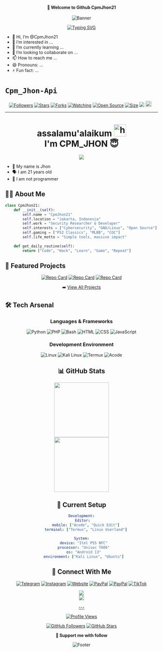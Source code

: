<div align="center">
  
  #### 👋 Welcome to Github CpmJhon21
  
  ![Banner](https://capsule-render.vercel.app/api?type=waving&color=gradient&height=200&section=header&text=Cpm%20Jhon21&fontSize=80&fontAlign=60&animation=fadeIn)

  [![Typing SVG](https://readme-typing-svg.herokuapp.com?font=Fira+Code&pause=1000&color=2EF7A1&center=true&vCenter=true&random=false&width=500&lines=Security+Researcher;Linux+Enthusiast;Full+Stack+Developer;Open+Source+Contributor;Prompt+Engineer)](https://git.io/typing-svg)
</div>

- 👋 Hi, I’m @CpmJhon21
- 👀 I’m interested in ...
- 🌱 I’m currently learning ...
- 💞️ I’m looking to collaborate on ...
- 📫 How to reach me ...
- 😄 Pronouns: ...
- ⚡ Fun fact: ...

# ```Cpm_Jhon-Api```
<p align="center">
<a href="https://github.com/zeeoneofc/followers"><img title="Followers" src="https://img.shields.io/github/followers/zeeoneofc?color=red&style=flat-square"></a>
<a href="https://github.com/zeeoneofc/api-zeeoneofc/stargazers/"><img title="Stars" src="https://img.shields.io/github/stars/zeeoneofc/api-zeeoneofc?color=blue&style=flat-square"></a>
<a href="https://github.com/zeeoneofc/api-zeeoneofc/network/members"><img title="Forks" src="https://img.shields.io/github/forks/zeeoneofc/api-zeeoneofc?color=red&style=flat-square"></a>
<a href="https://github.com/zeeoneofc/api-zeeoneofc/watchers"><img title="Watching" src="https://img.shields.io/github/watchers/zeeoneofc/api-zeeoneofc?label=Watchers&color=blue&style=flat-square"></a>
<a href="https://github.com/zeeoneofc/Rest-api-alphabot"><img title="Open Source" src="https://badges.frapsoft.com/os/v2/open-source.svg?v=103"></a>
<a href="https://github.com/zeeoneofc/Rest-api-alphabot/"><img title="Size" src="https://img.shields.io/github/repo-size/zeeoneofc/Rest-api-alphabot?style=flat-square&color=green"></a>
<a href="https://hits.seeyoufarm.com"><img src="https://hits.seeyoufarm.com/api/count/incr/badge.svg?url=https%3A%2F%2Fgithub.com%2Fzeeoneofc%2FRest-api-alphabot&count_bg=%2379C83D&title_bg=%23555555&icon=probot.svg&icon_color=%2300FF6D&title=hits&edge_flat=false"/></a>
<a href="https://github.com/zeeoneofc/Rest-api-alphabot/graphs/commit-activity"><img height="20" src="https://img.shields.io/badge/Maintained%3F-yes-green.svg"></a>&nbsp;&nbsp;
</p>
<p align='center'>
    </p>

-------
<h1 align="center">assalamu'alaikum <img src="https://user-images.githubusercontent.com/1303154/88677602-1635ba80-d120-11ea-84d8-d263ba5fc3c0.gif" width="40px" alt="hi"><br>I'm CPM_JHON 😇 </h1>
<p align="center">
  <img src="https://telegra.ph/file/0ba4fbd1ecd56fbed73b4.jpg" /></>
</p>

- 👼 My name is Jhon 
- 🗣️ I am 21 years old 
- 🔭 I am not programmer

## 🧑‍💻 About Me
```python
class CpmJhon21:
    def __init__(self):
        self.name = "CpmJhon21"
        self.location = "Jakarta, Indonesia"
        self.work = "Security Researcher & Developer"
        self.interests = ["Cybersecurity", "GNU/Linux", "Open Source"]
        self.gaming = ["PS2 Classics", "MLBB", "COC"]
        self.life_motto = "Simple tools, massive impact"
    
    def get_daily_routine(self):
        return ["Code", "Hack", "Learn", "Game", "Repeat"] 
```

## 🌟 Featured Projects

<div align="center">

[![Repo Card](https://github-readme-stats.vercel.app/api/pin/?username=CpmJhon21&repo=Website-jhon-main&theme=radical)](https://github.com/CpmJhon21/Website-jhon-main)
[![Repo Card](https://github-readme-stats.vercel.app/api/pin/?username=CpmJhon21&repo=CpmJhon-main&theme=radical)](https://github.com/CpmJhon21/CpmJhon-main)
[![Repo Card](https://github-readme-stats.vercel.app/api/pin/?username=CpmJhon21&repo=short-link&theme=radical)](https://github.com/CpmJhon21/short-link)

➡️ [View All Projects](https://github.com/CpmJhon21?tab=repositories)

</div>

## 🛠️ Tech Arsenal

<div align="center">

### Languages & Frameworks
![Python](https://img.shields.io/badge/Python-3776AB?style=for-the-badge&logo=python&logoColor=white)
![PHP](https://img.shields.io/badge/PHP-777BB4?style=for-the-badge&logo=php&logoColor=white)
![Bash](https://img.shields.io/badge/Bash-4EAA25?style=for-the-badge&logo=gnu-bash&logoColor=white)
![HTML](https://img.shields.io/badge/HTML-E34F26?style=for-the-badge&logo=html5&logoColor=white)
![CSS](https://img.shields.io/badge/CSS-1572B6?style=for-the-badge&logo=css3&logoColor=white)
![JavaScript](https://img.shields.io/badge/JavaScript-F7DF1E?style=for-the-badge&logo=javascript&logoColor=black)

### Development Environment
![Linux](https://img.shields.io/badge/Linux-FCC624?style=for-the-badge&logo=linux&logoColor=black)
![Kali Linux](https://img.shields.io/badge/Kali_Linux-557C94?style=for-the-badge&logo=kali-linux&logoColor=white)
![Termux](https://img.shields.io/badge/Termux-000000?style=for-the-badge&logo=android&logoColor=white)
![Acode](https://img.shields.io/badge/Acode-4F46E5?style=for-the-badge&logo=android&logoColor=white)


## 📊 GitHub Stats

<div align="center">
  <img height="180em" src="https://github-readme-stats.vercel.app/api?username=CpmJhon21&show_icons=true&theme=radical&include_all_commits=true&count_private=true"/>
  </div>
<div align="center">
  <img height="180em" src="https://github-readme-streak-stats.herokuapp.com?user=CpmJhon21&theme=radical&hide_border=true&locale=id&short_numbers=true)](https://git.io/streak-stats)"/>
</div>

## 🎯 Current Setup

```yaml
Development:
  Editor: 
    mobile: ["Acode", "Quick Edit"]
    terminal: ["Termux", "Linux Userland"]
  
System:
  device: "Itel P55 NFC"
  processor: "Unisoc T606"
  os: "Android 13"
  environment: ["Kali Linux", "Ubuntu"]
```

## 🤝 Connect With Me

<div align="center">
  
[![Telegram](https://img.shields.io/badge/Telegram-2CA5E0?style=for-the-badge&logo=telegram&logoColor=white)](https://t.me/MIKUMIKI)
[![Instagram](https://img.shields.io/badge/Instagram-E4405F?style=for-the-badge&logo=instagram&logoColor=white)](https://instagram.com/cpm_jhon)
[![Website](https://img.shields.io/badge/Website-000000?style=for-the-badge&logo=google-chrome&logoColor=white)](https://cpm-jhon.my.id/)
[![PayPal](https://img.shields.io/badge/PayPal-00457C?style=for-the-badge&logo=paypal&logoColor=white)](https://www.paypal.me/cpmjhon)
[![PayPal](https://img.shields.io/badge/sponsor-30363D?style=for-the-badge&logo=GitHub-Sponsors&logoColor=white)](https://saweria.co/CpmJhon)
[![TikTok](https://img.shields.io/badge/TikTok-000000?style=for-the-badge&logo=tiktok&logoColor=white)](tiktok.com/@garasidrift_cpm)

</div>
<p align="center">
  <a href="https://youtube.com/@galeri_car_cpm8048"><img src="https://img.shields.io/youtube/channel/subscribers/UCdzWwbApjkyODby7_MoRYlA?style=social" /> <br>
  <a href="https://komarev.com/ghpvc/?username=zeeoneofc&color=blue&style=flat-square&label=Profile+Dilihat"><img src="https://komarev.com/ghpvc/?username=zeeoneofc&color=blue&style=flat-square&label=Profile+Dilihat" />

</p>
---

<div align="center">
  
![Profile Views](https://hits.seeyoufarm.com/api/count/incr/badge.svg?url=https%3A%2F%2Fgithub.com%2FCpmJhon21&title=Visitors&edge_flat=false)

[![GitHub Followers](https://img.shields.io/github/followers/CpmJhon21?style=social)](https://github.com/CpmJhon21?tab=followers)
[![GitHub Stars](https://img.shields.io/github/stars/CpmJhon21?style=social)](https://github.com/CpmJhon21)

**💝 Support me with follow**
</div>

![Footer](https://capsule-render.vercel.app/api?type=waving&color=gradient&height=100&section=footer)
